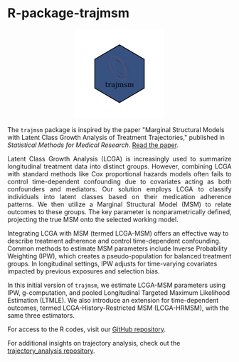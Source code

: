 # R-package-trajmsm
<p align="center">
  <img src="trajmsm_logo.png" alt="" width="200">
</p>

The `trajmsm` package is inspired by the paper "Marginal Structural Models with Latent Class Growth Analysis of Treatment Trajectories," published in *Statistical Methods for Medical Research*. [Read the paper](https://journals.sagepub.com/doi/pdf/10.1177/09622802231202384). 

<p style="text-align: justify;">
Latent Class Growth Analysis (LCGA) is increasingly used to summarize longitudinal treatment data into distinct groups. However, combining LCGA with standard methods like Cox proportional hazards models often fails to control time-dependent confounding due to covariates acting as both confounders and mediators. Our solution employs LCGA to classify individuals into latent classes based on their medication adherence patterns. We then utilize a Marginal Structural Model (MSM) to relate outcomes to these groups. The key parameter is nonparametrically defined, projecting the true MSM onto the selected working model.

Integrating LCGA with MSM (termed LCGA-MSM) offers an effective way to describe treatment adherence and control time-dependent confounding. Common methods to estimate MSM parameters include Inverse Probability Weighting (IPW), which creates a pseudo-population for balanced treatment groups. In longitudinal settings, IPW adjusts for time-varying covariates impacted by previous exposures and selection bias.

In this initial version of `trajmsm`, we estimate LCGA-MSM parameters using IPW, g-computation, and pooled Longitudinal Targeted Maximum Likelihood Estimation (LTMLE). We also introduce an extension for time-dependent outcomes, termed LCGA-History-Restricted MSM (LCGA-HRMSM), with the same three estimators.</p>

For access to the R codes, visit our [GitHub repository](https://github.com/awamaeva/R-package-trajMSM).

For additional insights on trajectory analysis, check out the [trajectory_analysis repository](https://github.com/awamaeva/trajectory_analysis).
